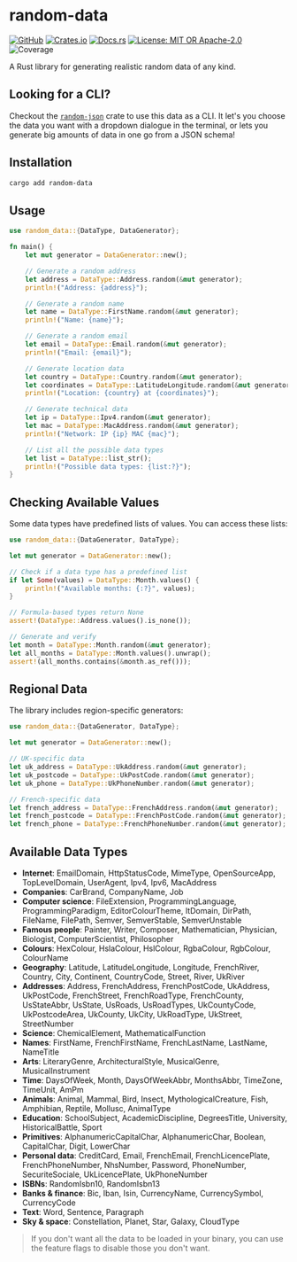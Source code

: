 # random-data

[![GitHub](https://img.shields.io/badge/github-t--webber-blue.svg?logo=github)](https://github.com/t-webber/random-data)
[![Crates.io](https://img.shields.io/badge/crates.io-random--data-darkgreen.svg?logo=rust)](https://crates.io/crates/random-data)
[![Docs.rs](https://img.shields.io/badge/docs.rs-random--data-brown.svg?logo=rust)](https://docs.rs/random-data)
[![License: MIT OR Apache-2.0](https://img.shields.io/badge/license-MIT%20or%20Apache--2.0-red.svg)](LICENSE-MIT)
![Coverage](https://img.shields.io/badge/coverage--100%25-purple.svg)

A Rust library for generating realistic random data of any kind.

## Looking for a CLI?

Checkout the [`random-json`](https://github.com/t-webber/random-json) crate to use this data as a CLI. It let's you choose the data you want with a dropdown dialogue in the terminal, or lets you generate big amounts of data in one go from a JSON schema!

## Installation

```bash
cargo add random-data
```

## Usage

```rust
use random_data::{DataType, DataGenerator};

fn main() {
    let mut generator = DataGenerator::new();

    // Generate a random address
    let address = DataType::Address.random(&mut generator);
    println!("Address: {address}");

    // Generate a random name
    let name = DataType::FirstName.random(&mut generator);
    println!("Name: {name}");

    // Generate a random email
    let email = DataType::Email.random(&mut generator);
    println!("Email: {email}");

    // Generate location data
    let country = DataType::Country.random(&mut generator);
    let coordinates = DataType::LatitudeLongitude.random(&mut generator);
    println!("Location: {country} at {coordinates}");

    // Generate technical data
    let ip = DataType::Ipv4.random(&mut generator);
    let mac = DataType::MacAddress.random(&mut generator);
    println!("Network: IP {ip} MAC {mac}");

    // List all the possible data types
    let list = DataType::list_str();
    println!("Possible data types: {list:?}");
}
```

## Checking Available Values

Some data types have predefined lists of values. You can access these lists:

```rust
use random_data::{DataGenerator, DataType};

let mut generator = DataGenerator::new();

// Check if a data type has a predefined list
if let Some(values) = DataType::Month.values() {
    println!("Available months: {:?}", values);
}

// Formula-based types return None
assert!(DataType::Address.values().is_none());

// Generate and verify
let month = DataType::Month.random(&mut generator);
let all_months = DataType::Month.values().unwrap();
assert!(all_months.contains(&month.as_ref()));
```

## Regional Data

The library includes region-specific generators:

```rust
use random_data::{DataGenerator, DataType};

let mut generator = DataGenerator::new();

// UK-specific data
let uk_address = DataType::UkAddress.random(&mut generator);
let uk_postcode = DataType::UkPostCode.random(&mut generator);
let uk_phone = DataType::UkPhoneNumber.random(&mut generator);

// French-specific data
let french_address = DataType::FrenchAddress.random(&mut generator);
let french_postcode = DataType::FrenchPostCode.random(&mut generator);
let french_phone = DataType::FrenchPhoneNumber.random(&mut generator);
```

## Available Data Types

- **Internet**: EmailDomain, HttpStatusCode, MimeType, OpenSourceApp, TopLevelDomain, UserAgent, Ipv4, Ipv6, MacAddress
- **Companies**: CarBrand, CompanyName, Job
- **Computer science**: FileExtension, ProgrammingLanguage, ProgrammingParadigm, EditorColourTheme, ItDomain, DirPath, FileName, FilePath, Semver, SemverStable, SemverUnstable
- **Famous people**: Painter, Writer, Composer, Mathematician, Physician, Biologist, ComputerScientist, Philosopher
- **Colours**: HexColour, HslaColour, HslColour, RgbaColour, RgbColour, ColourName
- **Geography**: Latitude, LatitudeLongitude, Longitude, FrenchRiver, Country, City, Continent, CountryCode, Street, River, UkRiver
- **Addresses**: Address, FrenchAddress, FrenchPostCode, UkAddress, UkPostCode, FrenchStreet, FrenchRoadType, FrenchCounty, UsStateAbbr, UsState, UsRoads, UsRoadTypes, UkCountyCode, UkPostcodeArea, UkCounty, UkCity, UkRoadType, UkStreet, StreetNumber
- **Science**: ChemicalElement, MathematicalFunction
- **Names**: FirstName, FrenchFirstName, FrenchLastName, LastName, NameTitle
- **Arts**: LiteraryGenre, ArchitecturalStyle, MusicalGenre, MusicalInstrument
- **Time**: DaysOfWeek, Month, DaysOfWeekAbbr, MonthsAbbr, TimeZone, TimeUnit, AmPm
- **Animals**: Animal, Mammal, Bird, Insect, MythologicalCreature, Fish, Amphibian, Reptile, Mollusc, AnimalType
- **Education**: SchoolSubject, AcademicDiscipline, DegreesTitle, University, HistoricalBattle, Sport
- **Primitives**: AlphanumericCapitalChar, AlphanumericChar, Boolean, CapitalChar, Digit, LowerChar
- **Personal data**: CreditCard, Email, FrenchEmail, FrenchLicencePlate, FrenchPhoneNumber, NhsNumber, Password, PhoneNumber, SecuriteSociale, UkLicencePlate, UkPhoneNumber
- **ISBNs**: RandomIsbn10, RandomIsbn13
- **Banks & finance**: Bic, Iban, Isin, CurrencyName, CurrencySymbol, CurrencyCode
- **Text**: Word, Sentence, Paragraph
- **Sky & space**: Constellation, Planet, Star, Galaxy, CloudType

> If you don't want all the data to be loaded in your binary, you can use the feature flags to disable those you don't want.
